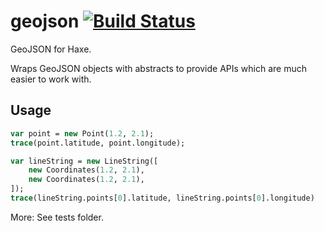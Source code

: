 # geojson [![Build Status](https://travis-ci.org/kevinresol/geojson.svg?branch=master)](https://travis-ci.org/kevinresol/geojson)

GeoJSON for Haxe. 

Wraps GeoJSON objects with abstracts to provide APIs which are much easier to work with.

## Usage

```haxe
var point = new Point(1.2, 2.1);
trace(point.latitude, point.longitude);

var lineString = new LineString([
	new Coordinates(1.2, 2.1),
	new Coordinates(1.2, 2.1),
]);
trace(lineString.points[0].latitude, lineString.points[0].longitude)
```

More: See tests folder.